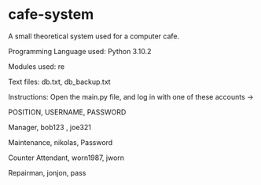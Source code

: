 # cafe-system
A small theoretical system used for a computer cafe.

Programming Language used: Python 3.10.2

Modules used: re 

Text files: db.txt, db_backup.txt 


Instructions: Open the main.py file, and log in with one of these accounts ->

 POSITION,           USERNAME,      PASSWORD
 
 Manager,             bob123 ,       joe321      
 
 Maintenance,         nikolas,       Password

 Counter Attendant,   worn1987,      jworn
 
 Repairman,           jonjon,        pass

